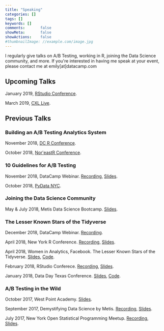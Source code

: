 ```yaml
---
title: "Speaking"
categories: []
tags: []
keywords: []
comments:       false
showMeta:       false
showActions:    false
#thumbnailImage: //example.com/image.jpg
---
```


I regularly give talks on A/B Testing, working in R, joining the Data Science community, and more. If you're interested in having me speak at your event, please contact me at emily[at]datacamp.com

## Upcoming Talks

January 2019, [RStudio Conference](http://www.cvent.com/events/rstudio-conf-austin/event-summary-dd6d75526f3c4554b67c4de32aeffb47.aspx). 

March 2019, [CXL Live](https://conversionxl.com/live/). 

## Previous Talks 

### Building an A/B Testing Analytics System

November 2018, [DC R Conference](https://www.rstats.ai/speakers/). 

October 2018, [Nor'eastR Conference](https://noreastrconf.com/schedule/). 

### 10 Guidelines for A/B Testing

November 2018, DataCamp Webinar. [Recording](https://support.datacamp.com/hc/en-us/articles/360012283593-Nov-2018-Webinar-10-Guidelines-for-A-B-Testing), [Slides](https://docs.google.com/presentation/d/19_x0RJqz10ZPCC29IVkp6mDEJiitXglSgkdM4DAKW6Q/edit). 

October 2018, [PyData NYC](https://pydata.org/nyc2018/). 

### Joining the Data Science Community

May & July 2018, Metis Data Science Bootcamp. [Slides](https://www.slideshare.net/secret/7pZVPaDTHMH8aP).

### The Lesser Known Stars of the Tidyverse

December 2018, DataCamp Webinar. [Recording](https://www.youtube.com/watch?v=uG3igAGX7UE&t=632s).

April 2018, New York R Conference. [Recording](https://www.youtube.com/watch?v=ax4LXQ5t38k), [Slides](https://www.slideshare.net/secret/sMVjYvcd7yh16z).

April 2018, Women in Analytics, Facebook. The Lesser Known Stars of the Tidyverse. [Slides](https://www.slideshare.net/secret/AcaLNF6VSwtkrT), [Code](https://github.com/robinsones/wia_talk/blob/master/wia_talk.Rmd). 

February 2018, RStudio Conferece. [Recording](https://www.rstudio.com/resources/videos/the-lesser-known-stars-of-the-tidyverse/), [Slides](https://www.slideshare.net/EmilyRobinson52/the-lesser-known-stars-of-the-tidyverse). 

January 2018, Data Day Texas Conference. [Slides](https://github.com/robinsones/Data-Day-Talk/blob/master/Data_day_presentation.pdf), [Code](https://github.com/robinsones/Data-Day-Talk/blob/master/data_day_script_accompanying.md). 

###  A/B Testing in the Wild

October 2017, West Point Academy. [Slides](https://github.com/robinsones/AB-Testing-Slides/blob/master/AB%20Testing%20in%20the%20Wild.pdf).

September 2017, Demystifying Data Science by Metis. [Recording](https://www.youtube.com/watch?v=hlYFksjjgXg), [Slides](https://www.slideshare.net/secret/DBLR67WhEK2qWd).

July 2017, New York Open Statistical Programming Meetup. [Recording](https://www.youtube.com/watch?v=SF-ryGgLOgQ), [Slides](https://github.com/robinsones/AB-Testing-Slides/blob/master/AB%20Testing%20in%20the%20Wild.pdf). 